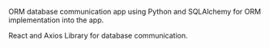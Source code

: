 ORM database communication app using Python and SQLAlchemy for ORM implementation into the app.

React and Axios Library for database communication.

